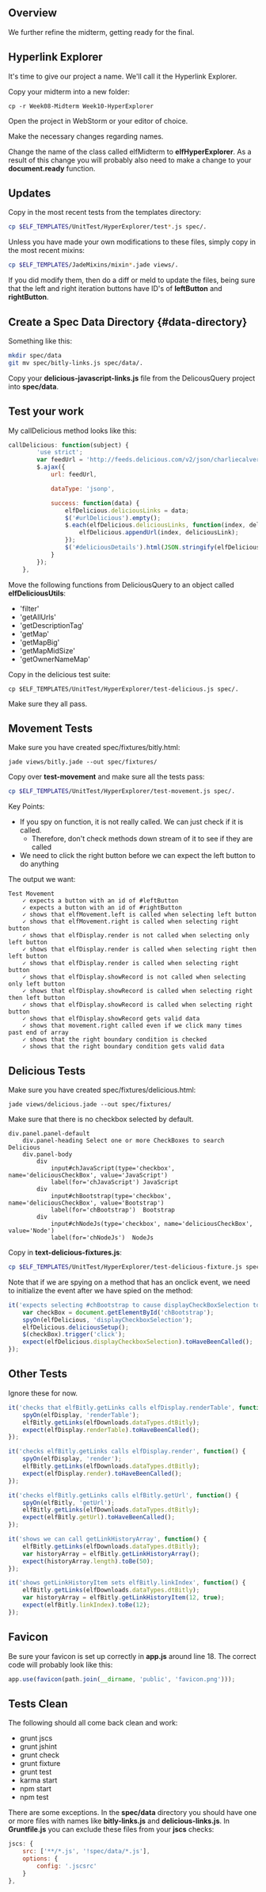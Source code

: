 ## Overview

We further refine the midterm, getting ready for the final.

## Hyperlink Explorer

It's time to give our project a name. We'll call it the Hyperlink Explorer.

Copy your midterm into a new folder:

	cp -r Week08-Midterm Week10-HyperExplorer

Open the project in WebStorm or your editor of choice.

Make the necessary changes regarding names.

Change the name of the class called elfMidterm to **elfHyperExplorer**. As a result of this change you will probably also need to make a change to your **document.ready** function.

## Updates

Copy in the most recent tests from the templates directory:

```bash
cp $ELF_TEMPLATES/UnitTest/HyperExplorer/test*.js spec/.
```

Unless you have made your own modifications to these files, simply copy in the most recent mixins:

```bash
cp $ELF_TEMPLATES/JadeMixins/mixin*.jade views/.
```

If you did modify them, then do a diff or meld to update the files, being sure that the left and right iteration buttons have ID's of **leftButton** and **rightButton**.

## Create a Spec Data Directory {#data-directory}

Something like this:

```bash
mkdir spec/data
git mv spec/bitly-links.js spec/data/.
```

Copy your **delicious-javascript-links.js** file from the DelicousQuery project into **spec/data**.

## Test your work

My callDelicious method looks like this:

```javascript
callDelicious: function(subject) {
        'use strict';
        var feedUrl = 'http://feeds.delicious.com/v2/json/charliecalvert/' + subject;
        $.ajax({
            url: feedUrl,

            dataType: 'jsonp',

            success: function(data) {
                elfDelicious.deliciousLinks = data;
                $('#urlDelicious').empty();
                $.each(elfDelicious.deliciousLinks, function(index, deliciousLink) {
                    elfDelicious.appendUrl(index, deliciousLink);
                });
                $('#deliciousDetails').html(JSON.stringify(elfDelicious.deliciousLinks, null, 4));
            }
        });
    },
```

Move the following functions from DeliciousQuery to an object called **elfDeliciousUtils**:

- 'filter'
- 'getAllUrls'
- 'getDescriptionTag'
- 'getMap'
- 'getMapBig'
- 'getMapMidSize'
- 'getOwnerNameMap'

Copy in the delicious test suite:

	cp $ELF_TEMPLATES/UnitTest/HyperExplorer/test-delicious.js spec/.

Make sure they all pass.


## Movement Tests

Make sure you have created spec/fixtures/bitly.html:

```
jade views/bitly.jade --out spec/fixtures/
```

Copy over **test-movement** and make sure all the tests pass:

```bash
cp $ELF_TEMPLATES/UnitTest/HyperExplorer/test-movement.js spec/.
```

Key Points:

- If you spy on function, it is not really called. We can just check if it is called.
	- Therefore, don't check methods down stream of it to see if they are called
- We need to click the right button before we can expect the left button to do anything


The output we want:

```
Test Movement
    ✓ expects a button with an id of #leftButton
    ✓ expects a button with an id of #rightButton
    ✓ shows that elfMovement.left is called when selecting left button
    ✓ shows that elfMovement.right is called when selecting right button
    ✓ shows that elfDisplay.render is not called when selecting only left button
    ✓ shows that elfDisplay.render is called when selecting right then left button
    ✓ shows that elfDisplay.render is called when selecting right button
    ✓ shows that elfDisplay.showRecord is not called when selecting only left button
    ✓ shows that elfDisplay.showRecord is called when selecting right then left button
    ✓ shows that elfDisplay.showRecord is called when selecting right button
    ✓ shows that elfDisplay.showRecord gets valid data
    ✓ shows that movement.right called even if we click many times past end of array
    ✓ shows that the right boundary condition is checked
    ✓ shows that the right boundary condition gets valid data
```

## Delicious Tests

Make sure you have created spec/fixtures/delicious.html:

```
jade views/delicious.jade --out spec/fixtures/
```

Make sure that there is no checkbox selected by default.

```jade
div.panel.panel-default
    div.panel-heading Select one or more CheckBoxes to search Delicious
    div.panel-body
        div
            input#chJavaScript(type='checkbox', name='deliciousCheckBox', value='JavaScript')
            label(for='chJavaScript') JavaScript
        div
            input#chBootstrap(type='checkbox', name='deliciousCheckBox', value='Bootstrap')
            label(for='chBootstrap')  Bootstrap
        div
            input#chNodeJs(type='checkbox', name='deliciousCheckBox', value='Node')
            label(for='chNodeJs')  NodeJs
```

Copy in **text-delicious-fixtures.js**:

```bash
cp $ELF_TEMPLATES/UnitTest/HyperExplorer/test-delicious-fixture.js spec/.
```

Note that if we are spying on a method that has an onclick event, we need to initialize the event after we have spied on the method:

```javascript
it('expects selecting #chBootstrap to cause displayCheckBoxSelection to have been called', function() {
    var checkBox = document.getElementById('chBootstrap');
    spyOn(elfDelicious, 'displayCheckboxSelection');
    elfDelicious.deliciousSetup();
    $(checkBox).trigger('click');
    expect(elfDelicious.displayCheckboxSelection).toHaveBeenCalled();
});
```


## Other Tests

Ignore these for now.

```javascript
it('checks that elfBitly.getLinks calls elfDisplay.renderTable', function() {
    spyOn(elfDisplay, 'renderTable');
    elfBitly.getLinks(elfDownloads.dataTypes.dtBitly);
    expect(elfDisplay.renderTable).toHaveBeenCalled();
});

it('checks elfBitly.getLinks calls elfDisplay.render', function() {
    spyOn(elfDisplay, 'render');
    elfBitly.getLinks(elfDownloads.dataTypes.dtBitly);
    expect(elfDisplay.render).toHaveBeenCalled();
});

it('checks elfBitly.getLinks calls elfBitly.getUrl', function() {
    spyOn(elfBitly, 'getUrl');
    elfBitly.getLinks(elfDownloads.dataTypes.dtBitly);
    expect(elfBitly.getUrl).toHaveBeenCalled();
});

it('shows we can call getLinkHistoryArray', function() {
    elfBitly.getLinks(elfDownloads.dataTypes.dtBitly);
    var historyArray = elfBitly.getLinkHistoryArray();
    expect(historyArray.length).toBe(50);
});

it('shows getLinkHistoryItem sets elfBitly.linkIndex', function() {
    elfBitly.getLinks(elfDownloads.dataTypes.dtBitly);
    var historyArray = elfBitly.getLinkHistoryItem(12, true);
    expect(elfBitly.linkIndex).toBe(12);
});
```


## Favicon

Be sure your favicon is set up correctly in **app.js** around line 18. The correct code will probably look like this:

```javascript
app.use(favicon(path.join(__dirname, 'public', 'favicon.png')));
```

## Tests Clean

The following should all come back clean and work:

- grunt jscs
- grunt jshint
- grunt check
- grunt fixture
- grunt test
- karma start
- npm start
- npm test

There are some exceptions. In the **spec/data** directory you should have one or more files with names like **bitly-links.js** and **delicious-links.js**. In **Gruntfile.js** you can exclude these files from your **jscs** checks:

```javascript
jscs: {
    src: ['**/*.js', '!spec/data/*.js'],
    options: {
        config: '.jscsrc'
    }
},
```